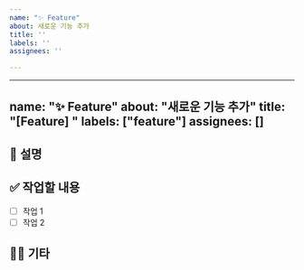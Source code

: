 ```yaml
---
name: "✨ Feature"
about: 새로운 기능 추가
title: ''
labels: ''
assignees: ''

---
```


---
name: "✨ Feature"
about: "새로운 기능 추가"
title: "[Feature] "
labels: ["feature"]
assignees: []
---

## 📄 설명

<!-- 새로운 기능에 대한 설명을 작성해 주세요. 자세히 적을수록 좋습니다! -->

## ✅ 작업할 내용

<!-- 할 일을 체크박스 형태로 작성해주세요. 최대한 세분화 해서 적어주세요! -->
- [ ] 작업 1
- [ ] 작업 2

## 🙋🏻 기타

<!-- 그외 기타 사항이 있으면 작성해 주세요. -->

